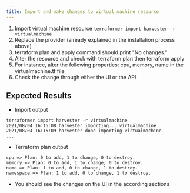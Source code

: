 ```yaml
---
title: Import and make changes to virtual machine resource
---
```

1. Import virtual machine resource
`terraformer import harvester -r virtualmachine`
1. Replace the provider (already explained in the installation process above)
1. terraform plan and apply command should print "No changes."
1. Alter the resource and check with terraform plan then terraform apply
1. For instance, alter the following properties: cpu, memory, name in the virtualmachine.tf file
1. Check the change through either the UI or the API

## Expected Results
- Import output
```
terraformer import harvester -r virtualmachine
2021/08/04 16:15:08 harvester importing... virtualmachine
2021/08/04 16:15:09 harvester done importing virtualmachine
...
```
- Terraform plan output
```
cpu => Plan: 0 to add, 1 to change, 0 to destroy.
memory => Plan: 0 to add, 1 to change, 0 to destroy.
name => Plan: 1 to add, 0 to change, 1 to destroy.
namespace => Plan: 1 to add, 0 to change, 1 to destroy.
```
- You should see the changes on the UI in the according sections